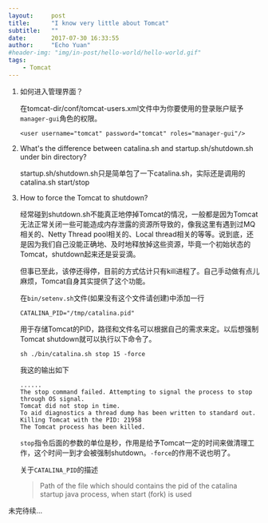 ```yaml
---
layout:     post
title:      "I know very little about Tomcat"
subtitle:   ""
date:       2017-07-30 16:33:55
author:     "Echo Yuan"
#header-img: "img/in-post/hello-world/hello-world.gif"
tags:
    - Tomcat
---
```

1. 如何进入管理界面？

    在tomcat-dir/conf/tomcat-users.xml文件中为你要使用的登录账户赋予`manager-gui`角色的权限。
    ```
    <user username="tomcat" password="tomcat" roles="manager-gui"/>
    ```
2. What's the difference between catalina.sh and startup.sh/shutdown.sh under bin directory?

    startup.sh/shutdown.sh只是简单包了一下catalina.sh，实际还是调用的catalina.sh start/stop

3. How to force the Tomcat to shutdown?

    经常碰到shutdown.sh不能真正地停掉Tomcat的情况，一般都是因为Tomcat无法正常关闭一些可能造成内存泄露的资源所导致的，像我这里有遇到过MQ相关的、Netty Thread pool相关的、Local thread相关的等等。说到底，还是因为我们自己没能正确地、及时地释放掉这些资源，毕竟一个初始状态的Tomcat，shutdown起来还是妥妥滴。

    但事已至此，该停还得停，目前的方式估计只有kill进程了。自己手动做有点儿麻烦，Tomcat自身其实提供了这个功能。

    在`bin/setenv.sh`文件(如果没有这个文件请创建)中添加一行

    ```
    CATALINA_PID="/tmp/catalina.pid"
    ```
    用于存储Tomcat的PID，路径和文件名可以根据自己的需求来定。以后想强制Tomcat shutdown就可以执行以下命令了。
    ```
    sh ./bin/catalina.sh stop 15 -force
    ```
    我这的输出如下
    ```
    ......
    The stop command failed. Attempting to signal the process to stop through OS signal.
    Tomcat did not stop in time.
    To aid diagnostics a thread dump has been written to standard out.
    Killing Tomcat with the PID: 21958
    The Tomcat process has been killed.
    ```

    `stop`指令后面的参数的单位是秒，作用是给予Tomcat一定的时间来做清理工作，这个时间一到才会被强制shutdown。`-force`的作用不说也明了。

    关于`CATALINA_PID`的描述
    > Path of the file which should contains the pid of the catalina startup java process, when start (fork) is used



未完待续...



